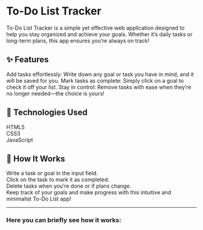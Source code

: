 # To-Do List Tracker

To-Do List Tracker is a simple yet effective web application designed to help you stay organized and achieve your goals. Whether it’s daily tasks or long-term plans, this app ensures you’re always on track!

## ✨ Features
Add tasks effortlessly: Write down any goal or task you have in mind, and it will be saved for you.
Mark tasks as complete: Simply click on a goal to check it off your list.
Stay in control: Remove tasks with ease when they’re no longer needed—the choice is yours!

## 🚀 Technologies Used
HTML5<br>
CSS3<br>
JavaScript

## 🌟 How It Works
Write a task or goal in the input field.<br>
Click on the task to mark it as completed.<br>
Delete tasks when you’re done or if plans change.<br>
Keep track of your goals and make progress with this intuitive and minimalist To-Do List app! <hr>

### Here you can briefly see how it works: <br>

